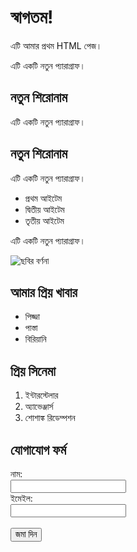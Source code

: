 <!DOCTYPE html>
<html>
<head>
    <title>আমার প্রথম পেজ</title>
</head>
<body>
    <h1>স্বাগতম!</h1>
    <p>এটি আমার প্রথম HTML পেজ।</p>
</body>
</html>
<p>এটি একটি নতুন প্যারাগ্রাফ।</p>
<h2>নতুন শিরোনাম</h2>
<p>এটি একটি নতুন প্যারাগ্রাফ।</p>
<h2>নতুন শিরোনাম</h2>
<p>এটি একটি নতুন প্যারাগ্রাফ।</p>
<ul>
    <li>প্রথম আইটেম</li>
    <li>দ্বিতীয় আইটেম</li>
    <li>তৃতীয় আইটেম</li>
</ul>
<p>এটি একটি নতুন প্যারাগ্রাফ।</p>
<img src="ohifahad.jpeg" alt="ছবির বর্ণনা">
<h2>আমার প্রিয় খাবার</h2>
<ul>
    <li>পিজ্জা</li>
    <li>পাস্তা</li>
    <li>বিরিয়ানি</li>
</ul>
<h2>প্রিয় সিনেমা</h2>
<ol>
    <li>ইন্টারস্টেলার</li>
    <li>অ্যাভেঞ্জার্স</li>
    <li>শোশাঙ্ক রিডেম্পশন</li>
</ol>
<h2>যোগাযোগ ফর্ম</h2>
<form>
    <label for="name">নাম:</label><br>
    <input type="text" id="name" name="name"><br>
    <label for="email">ইমেইল:</label><br>
    <input type="email" id="email" name="email"><br><br>
    <input type="submit" value="জমা দিন">
</form>   
